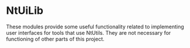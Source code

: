 ﻿# NtUiLib

These modules provide some useful functionality related to implementing user interfaces for tools that use NtUtils. They are not necessary for functioning of other parts of this project.